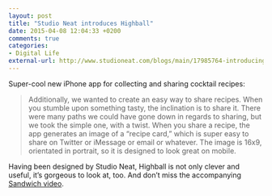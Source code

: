 ```yaml
---
layout: post
title: "Studio Neat introduces Highball"
date: 2015-04-08 12:04:33 +0200
comments: true
categories: 
- Digital Life
external-url: http://www.studioneat.com/blogs/main/17985764-introducing-highball
---
```


Super-cool new iPhone app for collecting and sharing cocktail recipes:

> Additionally, we wanted to create an easy way to share recipes. When you stumble upon something tasty, the inclination is to share it. There were many paths we could have gone down in regards to sharing, but we took the simple one, with a twist. When you share a recipe, the app generates an image of a “recipe card,” which is super easy to share on Twitter or iMessage or email or whatever. The image is 16x9, orientated in portrait, so it is designed to look great on mobile. 

Having been designed by Studio Neat, Highball is not only clever and useful, it’s gorgeous to look at, too. And don’t miss the accompanying [Sandwich video](https://vimeo.com/123639045).